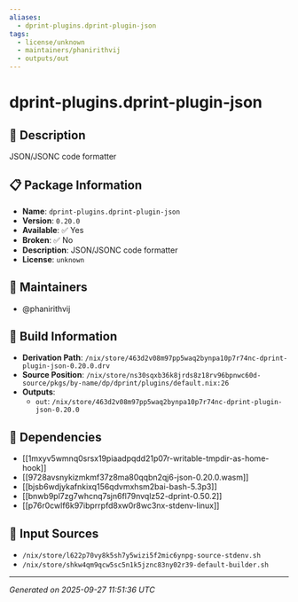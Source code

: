 ```yaml
---
aliases:
  - dprint-plugins.dprint-plugin-json
tags:
  - license/unknown
  - maintainers/phanirithvij
  - outputs/out
---
```


# dprint-plugins.dprint-plugin-json

## 📝 Description

JSON/JSONC code formatter

## 📋 Package Information

- **Name**: `dprint-plugins.dprint-plugin-json`
- **Version**: `0.20.0`
- **Available**: ✅ Yes
- **Broken**: ✅ No
- **Description**: JSON/JSONC code formatter
- **License**: `unknown`
## 👥 Maintainers

- @phanirithvij


## 🔧 Build Information

- **Derivation Path**: `/nix/store/463d2v08m97pp5waq2bynpa10p7r74nc-dprint-plugin-json-0.20.0.drv`
- **Source Position**: `/nix/store/ns30sqxb36k8jrds8z18rv96bpnwc60d-source/pkgs/by-name/dp/dprint/plugins/default.nix:26`
- **Outputs**:
  - `out`:  `/nix/store/463d2v08m97pp5waq2bynpa10p7r74nc-dprint-plugin-json-0.20.0`

## 🔗 Dependencies

- [[1mxyv5wmnq0srsx19piaadpqdd21p07r-writable-tmpdir-as-home-hook]]
- [[9728avsnykizmkmf37z8ma80qqbn2qj6-json-0.20.0.wasm]]
- [[bjsb6wdjykafnkixq156qdvmxhsm2bai-bash-5.3p3]]
- [[bnwb9pl7zg7whcnq7sjn6fl79nvqlz52-dprint-0.50.2]]
- [[p76r0cwlf6k97ibprrpfd8xw0r8wc3nx-stdenv-linux]]

## 📁 Input Sources

- `/nix/store/l622p70vy8k5sh7y5wizi5f2mic6ynpg-source-stdenv.sh`
- `/nix/store/shkw4qm9qcw5sc5n1k5jznc83ny02r39-default-builder.sh`

---
*Generated on 2025-09-27 11:51:36 UTC*
